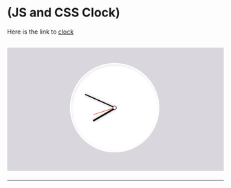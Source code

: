 <!-- a template repo to practice refactoring JS 30 projects
  to learn more check out https://github.com/hackyourfuturebelgium/javascript-30
-->

# (JS and CSS Clock)

<!-- describe the project -->
Here is the link to [clock](https://radhi-hudijan.github.io/JS-and-CSS-Clock/index.html) 


![Alt app screenshot](screenshot/Screenshot%202022-02-01%20at%208.49.42%20AM.png)
---


---
